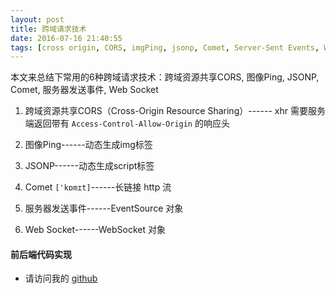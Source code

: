 ```yaml
---
layout: post
title: 跨域请求技术
date: 2016-07-16 21:40:55
tags: [cross origin, CORS, imgPing, jsonp, Comet, Server-Sent Events, Web Socket]
---
```

本文来总结下常用的6种跨域请求技术：跨域资源共享CORS, 图像Ping, JSONP, Comet, 服务器发送事件, Web Socket 

1. 跨域资源共享CORS（Cross-Origin Resource Sharing）------ xhr  需要服务端返回带有  `Access-Control-Allow-Origin` 的响应头

2. 图像Ping------动态生成img标签
<!-- more -->
3. JSONP------动态生成script标签

4. Comet `['kɒmɪt]`------长链接   http 流

5. 服务器发送事件------EventSource 对象

6. Web Socket------WebSocket 对象


#### 前后端代码实现
- 请访问我的 [github](https://github.com/Yann-Wang/cross-origin-request-technology)